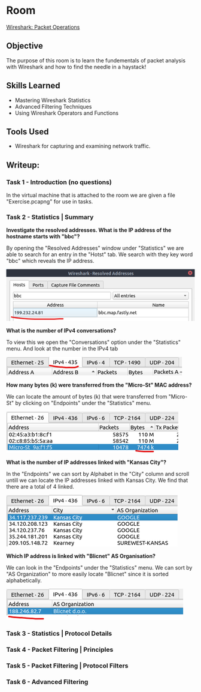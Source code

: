 # Room

<a href="https://tryhackme.com/r/room/wiresharkpacketoperations" target="_blank">Wireshark: Packet Operations</a>

## Objective

The purpose of this room is to learn the fundementals of packet analysis with Wireshark and how to find the needle in a haystack!

## Skills Learned

- Mastering Wireshark Statistics
- Advanced Filtering Techniques
- Using Wireshark Operators and Functions

## Tools Used

- Wireshark for capturing and examining network traffic.

## Writeup:

### Task 1 - Introduction (no questions)

In the virtual machine that is attached to the room we are given a file "Exercise.pcapng" for use in tasks.

### Task 2 - Statistics | Summary

**Investigate the resolved addresses. What is the IP address of the hostname starts with "bbc"?**

By opening the "Resolved Addresses" window under "Statistics" we are able to search for an entry in the "Hotst" tab. We search with they key word "bbc" which reveals the IP address.

![alt text](image.png)

**What is the number of IPv4 conversations?**

To view this we open the "Conversations" option under the "Statistics" menu. And look at the number in the IPv4 tab

![alt text](image-1.png)

**How many bytes (k) were transferred from the "Micro-St" MAC address?**

We can locate the amount of bytes (k) that were transferred from "Micro-St" by clicking on "Endpoints" under the "Statistics" menu.

![alt text](image-2.png)

**What is the number of IP addresses linked with "Kansas City"?**

In the "Endpoints" we can sort by Alphabet in the "City" column and scroll untill we can locate the IP addresses linked with Kansas City. We find that there are a total of 4 linked.

![alt text](image-4.png)


**Which IP address is linked with "Blicnet" AS Organisation?**

We can look in the "Endpoints" under the "Statistics" menu. We can sort by "AS Organization" to more easily locate "Blicnet" since it is sorted alphabetically.

![alt text](image-3.png)

### Task 3 - Statistics | Protocol Details
### Task 4 - Packet Filtering | Principles
### Task 5 - Packet Filtering | Protocol Filters
### Task 6 - Advanced Filtering